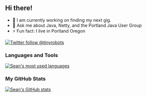 ## Hi there!

- 🔭  I am currently working on finding my next gig.
- 💬  Ask me about Java, Netty, and the Portland Java User Group
- ⚡   Fun fact: I live in Portland Oregon

[![Twitter follow @tinyrobots](https://img.shields.io/twitter/follow/tinyrobots?style=social)](https://twitter.com/sullis) &nbsp;

### Languages and Tools

<a href="https://github.com/sullis">
  <img align="center" src="https://github-readme-stats.vercel.app/api/top-langs/?username=sullis&theme=light&count_private=true" alt="Sean's most used languages" /></a>


### My GitHub Stats

<a href="https://github.com/sullis">
 <img align="center" src="https://github-readme-stats.vercel.app/api?username=sullis&show_icons=true&theme=light&line_height=27" alt="Sean's GitHub stats"/></a>
